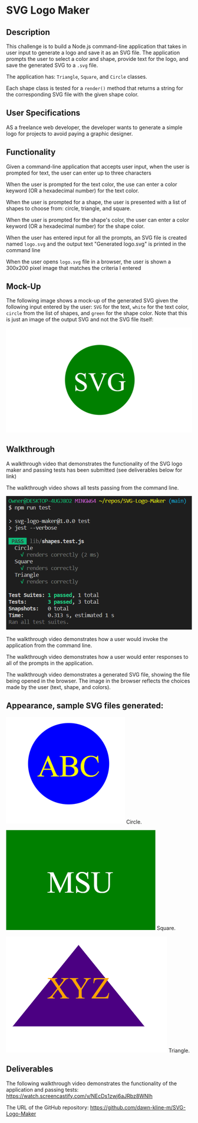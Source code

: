 # SVG Logo Maker

## Description

This challenge is to build a Node.js command-line application that takes in user input to generate a logo and save it as an SVG file. The application prompts the user to select a color and shape, provide text for the logo, and save the generated SVG to a `.svg` file.

The application has: `Triangle`, `Square`, and `Circle` classes.

Each shape class is tested for a `render()` method that returns a string for the corresponding SVG file with the given shape color.

## User Specifications

AS a freelance web developer, the developer wants to generate a simple logo for projects to avoid paying a graphic designer.

## Functionality

Given a command-line application that accepts user input, when the user is prompted for text, the user can enter up to three characters

When the user is prompted for the text color, the use can enter a color keyword (OR a hexadecimal number) for the text color.

When the user is prompted for a shape, the user is presented with a list of shapes to choose from: circle, triangle, and square.

When the user is prompted for the shape's color, the user can enter a color keyword (OR a hexadecimal number) for the shape color.

When the user has entered input for all the prompts, an SVG file is created named `logo.svg`
and the output text "Generated logo.svg" is printed in the command line

When the user opens `logo.svg` file in a browser, the user is shown a 300x200 pixel image that matches the criteria I entered

## Mock-Up

The following image shows a mock-up of the generated SVG given the following input entered by the user: `SVG` for the text, `white` for the text color, `circle` from the list of shapes, and `green` for the shape color. Note that this is just an image of the output SVG and not the SVG file itself:

![Image showing a green circle with white text that reads "SVG.".](./Images/10-oop-homework-demo.png)

## Walkthrough

 A walkthrough video that demonstrates the functionality of the SVG logo maker and passing tests has been submitted (see deliverables below for link)

 The walkthrough video shows all tests passing from the command line.
 
 ![This is a screenshot of the test results](./Images/Screenshot-of-test-results.png)

 The walkthrough video demonstrates how a user would invoke the application from the command line.

The walkthrough video demonstrates how a user would enter responses to all of the prompts in the application.

The walkthrough video demonstrates a generated SVG file, showing the file being opened in the browser. The image in the browser reflects the choices made by the user (text, shape, and colors).

## Appearance, sample SVG files generated:

![This is a sample circle SVG generated](./Images/Sample-CircleSVG-generated.png)
Circle.

![This is a sample square SVG generated](./Images/Sample-SquareSVG-generated.png)
Square.

![This is a sample triangle SVG generated](./Images/Sample-TriangleSVG-generated.png)
Triangle.
## Deliverables

The following walkthrough video demonstrates the functionality of the application and passing tests:
https://watch.screencastify.com/v/NEcDs1zwj6aJRbz8WNlh

The URL of the GitHub repository: https://github.com/dawn-kline-m/SVG-Logo-Maker

